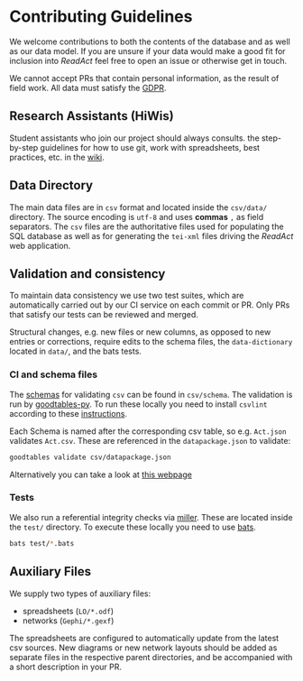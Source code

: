 # Contributing Guidelines
We welcome contributions to both the contents of the database and as well as our data model. If you are unsure if your data would make a good fit for inclusion into *ReadAct* feel free to open an issue or otherwise get in touch.

We cannot accept PRs that contain personal information, as the result of field work. All data must satisfy the [GDPR](https://gdpr-info.eu).

## Research Assistants (HiWis)
Student assistants who join our project should always consults. the step-by-step guidelines for how to use git, work with spreadsheets, best practices, etc. in the [wiki](https://github.com/readchina/ReadingData/wiki).

## Data Directory
The main data files are in `csv` format and located inside the `csv/data/` directory. The source encoding is `utf-8` and uses **commas** `,` as field separators. The `csv` files are the authoritative files used for populating the SQL database as well as for generating the `tei-xml` files driving the *ReadAct* web application.

## Validation and consistency
To maintain data consistency we use two test suites, which are automatically carried out by our CI service on each commit or PR. Only PRs that satisfy our tests can be reviewed and merged.

Structural changes, e.g. new files or new columns, as opposed to new entries or corrections, require edits to the schema files, the `data-dictionary` located in `data/`, and the bats tests.

### CI and schema files
The [schemas](https://specs.frictionlessdata.io/table-schema/) for validating `csv` can be found in `csv/schema`. The validation is run by  [goodtables-py](https://github.com/frictionlessdata/goodtables-py). To run these locally you need to install `csvlint` according to these [instructions](https://github.com/frictionlessdata/goodtables-py#installing).

Each Schema is named after the corresponding csv table, so e.g. `Act.json` validates `Act.csv`. These are referenced in the `datapackage.json` to validate:
```bash
goodtables validate csv/datapackage.json
```

Alternatively you can take a look at [this webpage](http://csvlint.io)

### Tests
We also run a referential integrity checks via [miller](). These are located inside the `test/` directory. To execute these locally you need to use [bats]().

```bash
bats test/*.bats
```

## Auxiliary Files
We supply two types of auxiliary files:
-   spreadsheets (`LO/*.odf`)
-   networks (`Gephi/*.gexf`)

The spreadsheets are configured to automatically update from the latest csv sources. New diagrams or new network layouts should be added as separate files in the respective parent directories, and be accompanied with a short description in your PR.
